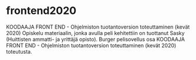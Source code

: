 # frontend2020
KOODAAJA FRONT END - Ohjelmiston tuotantoversion toteuttaminen (kevät 2020)
Opiskelu materiaalin, jonka avulla peli kehitettiin on tuottanut Sasky (Huittisten ammatti- ja yrittäjä opisto). 
Burger pelisovellus osa KOODAAJA FRONT END - Ohjelmiston tuotantoversion toteuttaminen (kevät 2020) toteutusta.
